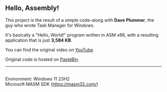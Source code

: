 ## Hello, Assembly!


<p>This project is the result of a simple code-along with <strong>Dave Plummer</strong>, the guy who wrote Task Manager for Windows.</p>
<p>It's basically a "Hello, World!" program written in ASM x86, with a resulting application that is just <strong>3,584 KB</strong>.</p>

You can find the original video on [YouTube].

Original code is hosted on [PasteBin].
___
<br>Environment: Windows 11 23H2
<br>Microsoft MASM SDK (https://masm32.com/)

[YouTube]: https://www.youtube.com/watch?v=b0zxIfJJLAY

[PasteBin]: https://pastebin.com/Pmvr4r1S
